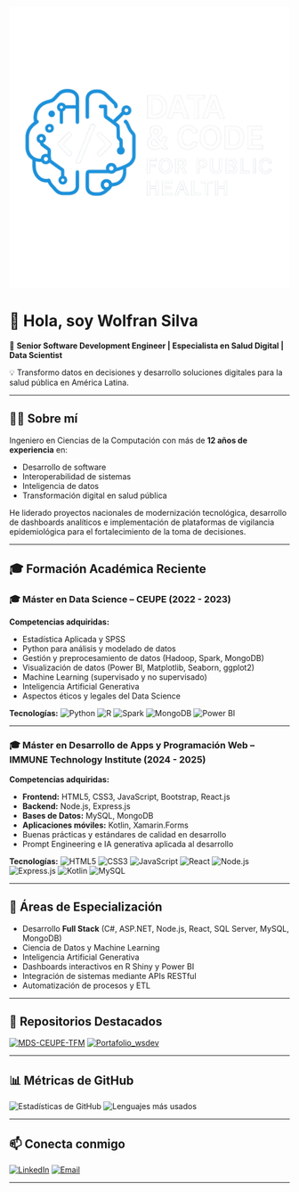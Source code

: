 <p align="center" style="margin:0; padding:0;">
  <img src="https://github.com/WnSg/WnSg/blob/main/logoWS_github.png" alt="Logo Data & Code" style="margin:0; padding:0;"/>
</p>

# 👋 Hola, soy Wolfran Silva
🚀 **Senior Software Development Engineer | Especialista en Salud Digital | Data Scientist**

💡 Transformo datos en decisiones y desarrollo soluciones digitales para la salud pública en América Latina.

---

## 🧑‍💻 Sobre mí
Ingeniero en Ciencias de la Computación con más de **12 años de experiencia** en:
- Desarrollo de software
- Interoperabilidad de sistemas
- Inteligencia de datos
- Transformación digital en salud pública  

He liderado proyectos nacionales de modernización tecnológica, desarrollo de dashboards analíticos e implementación de plataformas de vigilancia epidemiológica para el fortalecimiento de la toma de decisiones.

---

## 🎓 Formación Académica Reciente

### 🎓 Máster en Data Science – **CEUPE** (2022 - 2023)
**Competencias adquiridas:**
- Estadística Aplicada y SPSS
- Python para análisis y modelado de datos
- Gestión y preprocesamiento de datos (Hadoop, Spark, MongoDB)
- Visualización de datos (Power BI, Matplotlib, Seaborn, ggplot2)
- Machine Learning (supervisado y no supervisado)
- Inteligencia Artificial Generativa
- Aspectos éticos y legales del Data Science

**Tecnologías:**
![Python](https://img.shields.io/badge/Python-3776AB?logo=python&logoColor=white)
![R](https://img.shields.io/badge/R-276DC3?logo=r&logoColor=white)
![Spark](https://img.shields.io/badge/Apache%20Spark-E25A1C?logo=apachespark&logoColor=white)
![MongoDB](https://img.shields.io/badge/MongoDB-47A248?logo=mongodb&logoColor=white)
![Power BI](https://img.shields.io/badge/Power%20BI-F2C811?logo=power-bi&logoColor=black)

---

### 🎓 Máster en Desarrollo de Apps y Programación Web – **IMMUNE Technology Institute** (2024 - 2025)
**Competencias adquiridas:**
- **Frontend:** HTML5, CSS3, JavaScript, Bootstrap, React.js
- **Backend:** Node.js, Express.js
- **Bases de Datos:** MySQL, MongoDB
- **Aplicaciones móviles:** Kotlin, Xamarin.Forms
- Buenas prácticas y estándares de calidad en desarrollo
- Prompt Engineering e IA generativa aplicada al desarrollo

**Tecnologías:**
![HTML5](https://img.shields.io/badge/HTML5-E34F26?logo=html5&logoColor=white)
![CSS3](https://img.shields.io/badge/CSS3-1572B6?logo=css3&logoColor=white)
![JavaScript](https://img.shields.io/badge/JavaScript-F7DF1E?logo=javascript&logoColor=black)
![React](https://img.shields.io/badge/React-20232A?logo=react&logoColor=61DAFB)
![Node.js](https://img.shields.io/badge/Node.js-339933?logo=node.js&logoColor=white)
![Express.js](https://img.shields.io/badge/Express.js-000000?logo=express&logoColor=white)
![Kotlin](https://img.shields.io/badge/Kotlin-0095D5?logo=kotlin&logoColor=white)
![MySQL](https://img.shields.io/badge/MySQL-4479A1?logo=mysql&logoColor=white)

---

## 🚀 Áreas de Especialización
- Desarrollo **Full Stack** (C#, ASP.NET, Node.js, React, SQL Server, MySQL, MongoDB)
- Ciencia de Datos y Machine Learning
- Inteligencia Artificial Generativa
- Dashboards interactivos en R Shiny y Power BI
- Integración de sistemas mediante APIs RESTful
- Automatización de procesos y ETL

---

## 📌 Repositorios Destacados
[![MDS-CEUPE-TFM](https://github-readme-stats.vercel.app/api/pin/?username=WnSg&repo=MDS-CEUPE-TFM&theme=dark)](https://github.com/WnSg/MDS-CEUPE-TFM)
[![Portafolio_wsdev](https://github-readme-stats.vercel.app/api/pin/?username=WnSg&repo=Portafolio_wsdev&theme=dark)](https://github.com/WnSg/Portafolio_wsdev)

---

## 📊 Métricas de GitHub
![Estadísticas de GitHub](https://github-readme-stats.vercel.app/api?username=WnSg&show_icons=true&theme=dark)
![Lenguajes más usados](https://github-readme-stats.vercel.app/api/top-langs/?username=WnSg&layout=compact&theme=dark)

---

## 📫 Conecta conmigo
[![LinkedIn](https://img.shields.io/badge/LinkedIn-Wolfran_Silva-blue?logo=linkedin)](https://www.linkedin.com/in/wolfran-silva/)
[![Email](https://img.shields.io/badge/Email-Wolfran.Silva%40gmail.com-red?logo=gmail&logoColor=white)](mailto:Wolfran.Silva@gmail.com)

---

